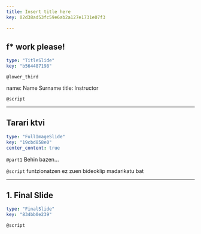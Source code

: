 ```yaml
---
title: Insert title here
key: 02d38ad53fc59e6ab2a127e1731e07f3

---
```

## f* work please!

```yaml
type: "TitleSlide"
key: "b564487198"
```

`@lower_third`

name: Name Surname
title: Instructor


`@script`



---
## Tarari ktvi[](https://assets.datacamp.com/production/repositories/2196/datasets/918b01868caa863c9214ad932e381acde170b591/delitu%20plot%20wide.jpeg)

```yaml
type: "FullImageSlide"
key: "19cbd858e0"
center_content: true
```

`@part1`
Behin bazen... [](https://assets.datacamp.com/production/repositories/2196/datasets/d48bbcd414edf863bd6529023519f915e02ab425/testmp4.m4v)


`@script`
funtzionatzen ez zuen bideoklip madarikatu bat


---
## 1. Final Slide

```yaml
type: "FinalSlide"
key: "834bb0e239"
```

`@script`


